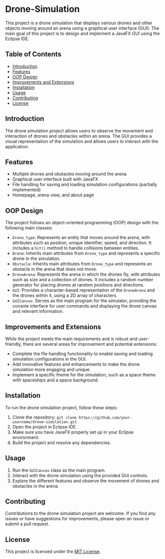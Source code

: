 # Drone-Simulation

This project is a drone simulation that displays various drones and other objects moving around an arena using a graphical user interface (GUI). The main goal of this project is to design and implement a JavaFX GUI using the Eclipse IDE.

## Table of Contents
- [Introduction](#introduction)
- [Features](#features)
- [OOP Design](#oop-design)
- [Improvements and Extensions](#improvements-and-extensions)
- [Installation](#installation)
- [Usage](#usage)
- [Contributing](#contributing)
- [License](#license)

## Introduction
The drone simulation project allows users to observe the movement and interaction of drones and obstacles within an arena. The GUI provides a visual representation of the simulation and allows users to interact with the application.

## Features
- Multiple drones and obstacles moving around the arena
- Graphical user interface built with JavaFX
- File handling for saving and loading simulation configurations (partially implemented)
- Homepage, arena view, and about page

## OOP Design
The project follows an object-oriented programming (OOP) design with the following main classes:

- `Drone_type`: Represents an entity that moves around the arena, with attributes such as position, unique identifier, speed, and direction. It includes a `hit()` method to handle collisions between entities.
- `Drone`: Inherits main attributes from `Drone_type` and represents a specific drone in the simulation.
- `Obstacle`: Inherits main attributes from `Drone_type` and represents an obstacle in the arena that does not move.
- `DroneArena`: Represents the arena in which the drones fly, with attributes such as size and a collection of drones. It includes a random number generator for placing drones at random positions and directions.
- `GUI`: Provides a character-based representation of the `DroneArena` and the drones within it, using a 2D array of characters.
- `GUICanvas`: Serves as the main program for the simulator, providing the console interface for user commands and displaying the drone canvas and relevant information.

## Improvements and Extensions
While the project meets the main requirements and is robust and user-friendly, there are several areas for improvement and potential extensions:

- Complete the file handling functionality to enable saving and loading simulation configurations in the GUI.
- Add innovative features and enhancements to make the drone simulation more engaging and unique.
- Implement a specific theme for the simulation, such as a space theme with spaceships and a space background.

## Installation
To run the drone simulation project, follow these steps:

1. Clone the repository: `git clone https://github.com/your-username/drone-simulation.git`
2. Open the project in Eclipse IDE.
3. Make sure you have JavaFX properly set up in your Eclipse environment.
4. Build the project and resolve any dependencies.

## Usage
1. Run the `GUICanvas` class as the main program.
2. Interact with the drone simulation using the provided GUI controls.
3. Explore the different features and observe the movement of drones and obstacles in the arena.

## Contributing
Contributions to the drone simulation project are welcome. If you find any issues or have suggestions for improvements, please open an issue or submit a pull request.

## License
This project is licensed under the [MIT License](LICENSE).
